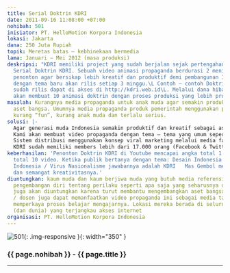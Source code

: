 ```yaml
---
title: Serial Doktrin KDRI
date: 2011-09-16 11:08:00 +07:00
nohibah: 501
inisiator: PT. HelloMotion Korpora Indonesia
lokasi: Jakarta
dana: 250 Juta Rupiah
topik: Meretas batas – kebhinekaan bermedia
lama: Januari – Mei 2012 (masa produksi)
deskripsi: "KDRI memiliki project yang sudah berjalan sejak pertengahan 2011 yaitu
  Serial Doktrin KDRI. Sebuah video animasi propaganda berdurasi 2 menit untuk mempengaruhi
  penonton agar bersikap lebih kreatif dan produktif demi pembangunan Indonesia. Video
  dengan tema baru akan rilis setiap 3 minggu.\L Contoh – contoh Doktrin KDRI yang
  sudah rilis dapat di akses di http://kdri.web.id\L. Melalui dana hibah ini KDRI
  akan membuat 10 animasi doktrin dengan proses produksi yang lebih profesional."
masalah: Kurangnya media propaganda untuk anak muda agar semakin produktif sebagai
  aset bangsa. Umumnya media propaganda produk pemerintah menggunakan pola pikir yang
  kurang “fun”, kurang anak muda dan terlalu serius.
solusi: |-
  Agar generasi muda Indonesia semakin produktif dan kreatif sebagai aset bangsa, dibutuhkan media “propaganda” yang menarik.
  Kami akan membuat video propaganda dengan tema – tema yang umum seperti masalah finansial, jati diri, tanggung jawab hingga kesehatan. Dikemas secara santai dan lucu dengan menggunakan karakter menteri KDRI yaitu Mas Gembol dan teman – temannya.
  Sistem distribusi menggunakan konsep viral marketing melalui media facebook, twitter, blog, forum, milis, google + dan kaskus.
  KDRI sudah memiliki members lebih dari 17.000 orang (Facebook & Twitter) dan ratusan pembeli loyal produk KDRI setiap bulannya. Ini adalah modal awal kita untuk membantu menyebarkan serial Doktrin KDRI ke jangkauan yang lebih luas lagi.
keberhasilan: 'Penonton Doktrin KDRI di Youtube mencapai angka total 1 juta untuk
  total 10 video. Ketika publik bertanya dengan tema: Desain Indonesia / Kampanye
  Indonesia / Virus Nasionalisme jawabannya adalah KDRI   Mas Gembol menjadi tokoh panutan untuk anak muda terutama mengenai semangat Indonesia
  dan semangat kreativitasnya.'
diuntungkan: kaum muda dan kaum berjiwa muda yang butuh media referensi untuk proses
  pengembangan diri tentang perilaku seperti apa saja yang seharusnya ditiru, pemerintah
  juga akan diuntungkan karena turut membantu mengembangkan aset bangsa, juga guru
  / dosen juga dapat memanfaatkan video propaganda ini sebagai media tambahan untuk
  memperkaya proses belajar mengajarnya. Lokasi mereka berada di seluruh wilayah Indonesia
  (dan dunia) yang terjangkau akses internet
organisasi: PT. HelloMotion Korpora Indonesia
---
```


![501](/static/img/hibahcmb/501.png){: .img-responsive }{: width="350" }

### {{ page.nohibah }} - {{ page.title }}

---
